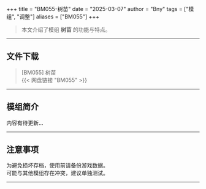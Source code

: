 +++
title = "BM055-树苗"
date = "2025-03-07"
author = "Bny"
tags = ["模组", "调整"]
aliases = ["BM055"]
+++

> 本文介绍了模组 **树苗** 的功能与特点。

---

## 文件下载

> [BM055] 树苗  
{{< 网盘链接 "BM055" >}}  

---

## 模组简介

>  
内容有待更新...  

---

## 注意事项

>  
为避免损坏存档，使用前请备份游戏数据。  
可能与其他模组存在冲突，建议单独测试。  

---

